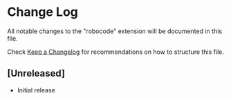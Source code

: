 # Change Log

All notable changes to the "robocode" extension will be documented in this file.

Check [Keep a Changelog](http://keepachangelog.com/) for recommendations on how to structure this file.

## [Unreleased]

- Initial release